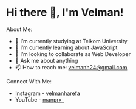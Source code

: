# Hi there 👋, I'm Velman!
About Me:

- 🔭 I’m currently studying at Telkom University
- 🌱 I’m currently learning about JavaScript
- 👯 I’m looking to collaborate as Web Developer
- 💬 Ask me about anything
- 📫 How to reach me: velmanh24@gmail.com

Connect With Me:
- Instagram - [velmanharefa](https://www.instagram.com/)
- YouTube - [manprx_](https://www.youtube.com/channel/UCl_Jw_hHWo5EBqt41E9vcsA)

<!--
**velmanharefa/velmanharefa** is a ✨ _special_ ✨ repository because its `README.md` (this file) appears on your GitHub profile.

Here are some ideas to get you started:

- 🔭 I’m currently working on ...
- 🌱 I’m currently learning ...
- 👯 I’m looking to collaborate on ...
- 🤔 I’m looking for help with ...
- 💬 Ask me about ...
- 📫 How to reach me: ...
- 😄 Pronouns: ...
- ⚡ Fun fact: ...
-->
